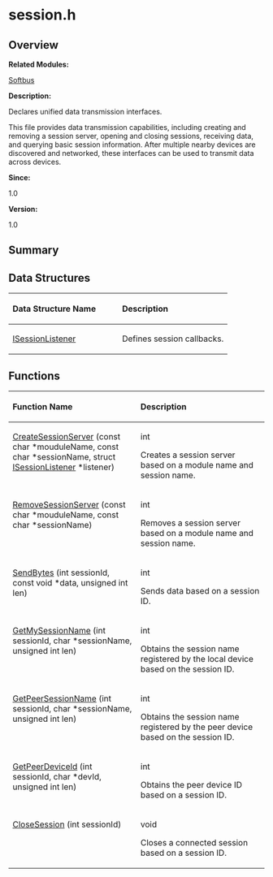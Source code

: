 # session.h<a name="ZH-CN_TOPIC_0000001054598139"></a>

## **Overview**<a name="section1667447351093527"></a>

**Related Modules:**

[Softbus](Softbus.md)

**Description:**

Declares unified data transmission interfaces. 

This file provides data transmission capabilities, including creating and removing a session server, opening and closing sessions, receiving data, and querying basic session information. After multiple nearby devices are discovered and networked, these interfaces can be used to transmit data across devices. 

**Since:**

1.0

**Version:**

1.0

## **Summary**<a name="section1630199358093527"></a>

## Data Structures<a name="nested-classes"></a>

<a name="table639746548093527"></a>
<table><thead align="left"><tr id="row1867246581093527"><th class="cellrowborder" valign="top" width="50%" id="mcps1.1.3.1.1"><p id="p254656588093527"><a name="p254656588093527"></a><a name="p254656588093527"></a>Data Structure Name</p>
</th>
<th class="cellrowborder" valign="top" width="50%" id="mcps1.1.3.1.2"><p id="p1762605445093527"><a name="p1762605445093527"></a><a name="p1762605445093527"></a>Description</p>
</th>
</tr>
</thead>
<tbody><tr id="row436490196093527"><td class="cellrowborder" valign="top" width="50%" headers="mcps1.1.3.1.1 "><p id="p256475113093527"><a name="p256475113093527"></a><a name="p256475113093527"></a><a href="ISessionListener.md">ISessionListener</a></p>
</td>
<td class="cellrowborder" valign="top" width="50%" headers="mcps1.1.3.1.2 "><p id="p340183982093527"><a name="p340183982093527"></a><a name="p340183982093527"></a>Defines session callbacks. </p>
</td>
</tr>
</tbody>
</table>

## Functions<a name="func-members"></a>

<a name="table926769668093527"></a>
<table><thead align="left"><tr id="row1576684144093527"><th class="cellrowborder" valign="top" width="50%" id="mcps1.1.3.1.1"><p id="p365294529093527"><a name="p365294529093527"></a><a name="p365294529093527"></a>Function Name</p>
</th>
<th class="cellrowborder" valign="top" width="50%" id="mcps1.1.3.1.2"><p id="p643376664093527"><a name="p643376664093527"></a><a name="p643376664093527"></a>Description</p>
</th>
</tr>
</thead>
<tbody><tr id="row539377878093527"><td class="cellrowborder" valign="top" width="50%" headers="mcps1.1.3.1.1 "><p id="p399980539093527"><a name="p399980539093527"></a><a name="p399980539093527"></a><a href="Softbus.md#gad7e95cced3378e8f489553d70b121392">CreateSessionServer</a> (const char *mouduleName, const char *sessionName, struct <a href="ISessionListener.md">ISessionListener</a> *listener)</p>
</td>
<td class="cellrowborder" valign="top" width="50%" headers="mcps1.1.3.1.2 "><p id="p1225262999093527"><a name="p1225262999093527"></a><a name="p1225262999093527"></a>int&nbsp;</p>
<p id="p1298987652093527"><a name="p1298987652093527"></a><a name="p1298987652093527"></a>Creates a session server based on a module name and session name. </p>
</td>
</tr>
<tr id="row794663138093527"><td class="cellrowborder" valign="top" width="50%" headers="mcps1.1.3.1.1 "><p id="p1941819865093527"><a name="p1941819865093527"></a><a name="p1941819865093527"></a><a href="Softbus.md#ga225a1e178544457263d94078e638b7b5">RemoveSessionServer</a> (const char *mouduleName, const char *sessionName)</p>
</td>
<td class="cellrowborder" valign="top" width="50%" headers="mcps1.1.3.1.2 "><p id="p1743903286093527"><a name="p1743903286093527"></a><a name="p1743903286093527"></a>int&nbsp;</p>
<p id="p904861188093527"><a name="p904861188093527"></a><a name="p904861188093527"></a>Removes a session server based on a module name and session name. </p>
</td>
</tr>
<tr id="row562117958093527"><td class="cellrowborder" valign="top" width="50%" headers="mcps1.1.3.1.1 "><p id="p1056800926093527"><a name="p1056800926093527"></a><a name="p1056800926093527"></a><a href="Softbus.md#ga0333c76724dbef71bca48fb2a82e6980">SendBytes</a> (int sessionId, const void *data, unsigned int len)</p>
</td>
<td class="cellrowborder" valign="top" width="50%" headers="mcps1.1.3.1.2 "><p id="p71006655093527"><a name="p71006655093527"></a><a name="p71006655093527"></a>int&nbsp;</p>
<p id="p1634408307093527"><a name="p1634408307093527"></a><a name="p1634408307093527"></a>Sends data based on a session ID. </p>
</td>
</tr>
<tr id="row568203204093527"><td class="cellrowborder" valign="top" width="50%" headers="mcps1.1.3.1.1 "><p id="p221364836093527"><a name="p221364836093527"></a><a name="p221364836093527"></a><a href="Softbus.md#ga00611f717919f4156c74b7919b28c7d8">GetMySessionName</a> (int sessionId, char *sessionName, unsigned int len)</p>
</td>
<td class="cellrowborder" valign="top" width="50%" headers="mcps1.1.3.1.2 "><p id="p1986607613093527"><a name="p1986607613093527"></a><a name="p1986607613093527"></a>int&nbsp;</p>
<p id="p116137201093527"><a name="p116137201093527"></a><a name="p116137201093527"></a>Obtains the session name registered by the local device based on the session ID. </p>
</td>
</tr>
<tr id="row56595884093527"><td class="cellrowborder" valign="top" width="50%" headers="mcps1.1.3.1.1 "><p id="p1877715681093527"><a name="p1877715681093527"></a><a name="p1877715681093527"></a><a href="Softbus.md#ga92d5a47fcdf97a0e01797c77e644033e">GetPeerSessionName</a> (int sessionId, char *sessionName, unsigned int len)</p>
</td>
<td class="cellrowborder" valign="top" width="50%" headers="mcps1.1.3.1.2 "><p id="p116277374093527"><a name="p116277374093527"></a><a name="p116277374093527"></a>int&nbsp;</p>
<p id="p1664502173093527"><a name="p1664502173093527"></a><a name="p1664502173093527"></a>Obtains the session name registered by the peer device based on the session ID. </p>
</td>
</tr>
<tr id="row810995636093527"><td class="cellrowborder" valign="top" width="50%" headers="mcps1.1.3.1.1 "><p id="p1906323485093527"><a name="p1906323485093527"></a><a name="p1906323485093527"></a><a href="Softbus.md#ga21b9a889069eea6e7fe653820e601c04">GetPeerDeviceId</a> (int sessionId, char *devId, unsigned int len)</p>
</td>
<td class="cellrowborder" valign="top" width="50%" headers="mcps1.1.3.1.2 "><p id="p144362874093527"><a name="p144362874093527"></a><a name="p144362874093527"></a>int&nbsp;</p>
<p id="p455189900093527"><a name="p455189900093527"></a><a name="p455189900093527"></a>Obtains the peer device ID based on a session ID. </p>
</td>
</tr>
<tr id="row86043893093527"><td class="cellrowborder" valign="top" width="50%" headers="mcps1.1.3.1.1 "><p id="p1230413151093527"><a name="p1230413151093527"></a><a name="p1230413151093527"></a><a href="Softbus.md#ga5b0c0b334f387f9c2753146ee0890780">CloseSession</a> (int sessionId)</p>
</td>
<td class="cellrowborder" valign="top" width="50%" headers="mcps1.1.3.1.2 "><p id="p1618214093093527"><a name="p1618214093093527"></a><a name="p1618214093093527"></a>void&nbsp;</p>
<p id="p692018681093527"><a name="p692018681093527"></a><a name="p692018681093527"></a>Closes a connected session based on a session ID. </p>
</td>
</tr>
</tbody>
</table>

